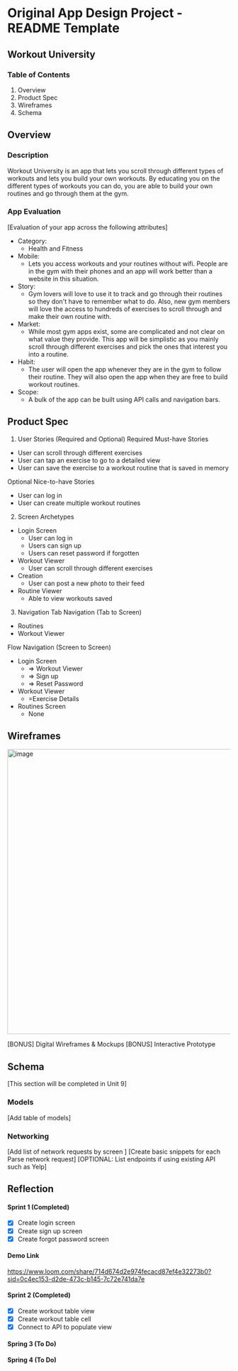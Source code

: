 # Original App Design Project - README Template
## Workout University
### Table of Contents
1. Overview
2. Product Spec
3. Wireframes
4. Schema

## Overview
### Description
Workout University is an app that lets you scroll through different types of workouts and lets you build your own workouts. By educating you on the different types of workouts you can do, you are able to build your own routines and go through them at the gym. 

### App Evaluation
[Evaluation of your app across the following attributes]

- Category:
    - Health and Fitness
- Mobile:
    - Lets you access workouts and your routines without wifi. People are in the gym with their phones and an app will work better than a website in this situation. 
- Story:
    - Gym lovers will love to use it to track and go through their routines so they don't have to remember what to do. Also, new gym members will love the access to hundreds of exercises to scroll through and make their own routine with. 
- Market:
    - While most gym apps exist, some are complicated and not clear on what value they provide. This app will be simplistic as you mainly scroll through different exercises and pick the ones that interest you into a routine. 
- Habit:
    - The user will open the app whenever they are in the gym to follow their routine. They will also open the app when they are free to build workout routines. 
- Scope:
    - A bulk of the app can be built using API calls and navigation bars. 

## Product Spec
1. User Stories (Required and Optional)
Required Must-have Stories
- User can scroll through different exercises 
- User can tap an exercise to go to a detailed view 
- User can save the exercise to a workout routine that is saved in memory



Optional Nice-to-have Stories
- User can log in
- User can create multiple workout routines


2. Screen Archetypes
- Login Screen
    - User can log in
    - Users can sign up
    - Users can reset password if forgotten
- Workout Viewer
    - User can scroll through different exercises
- Creation
    - User can post a new photo to their feed
 - Routine Viewer
    - Able to view workouts saved 

3. Navigation
Tab Navigation (Tab to Screen)
- Routines
- Workout Viewer

Flow Navigation (Screen to Screen)
- Login Screen
    - => Workout Viewer
    - => Sign up
    - => Reset Password
- Workout Viewer
    - =Exercise Details 
- Routines Screen
    - None     


## Wireframes
<img width="642" alt="image" src="https://github.com/Topusaha/Workout-University/assets/63518805/f1bc835f-14fa-4c3a-9dcf-64ec855d910b">



[BONUS] Digital Wireframes & Mockups
[BONUS] Interactive Prototype

## Schema
[This section will be completed in Unit 9]

### Models
[Add table of models]

### Networking
[Add list of network requests by screen ]
[Create basic snippets for each Parse network request]
[OPTIONAL: List endpoints if using existing API such as Yelp]

## Reflection 
#### Sprint 1 (Completed)
- [X] Create login screen
- [X] Create sign up screen
- [X] Create forgot password screen

#### Demo Link 
https://www.loom.com/share/714d674d2e974fecacd87ef4e32273b0?sid=0c4ec153-d2de-473c-b145-7c72e741da7e

#### Sprint 2 (Completed)
- [X] Create workout table view
- [X] Create workout table cell
- [X] Connect to API to populate view
#### Spring 3 (To Do)
#### Spring 4 (To Do)
